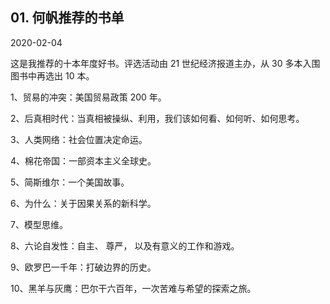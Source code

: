 ## 01. 何帆推荐的书单

2020-02-04

这是我推荐的十本年度好书。评选活动由 21 世纪经济报道主办，从 30 多本入围图书中再选出 10 本。

1、贸易的冲突：美国贸易政策 200 年。

2、后真相时代：当真相被操纵、利用，我们该如何看、如何听、如何思考。

3、人类网络：社会位置决定命运。

4、棉花帝国：一部资本主义全球史。

5、简斯维尔：一个美国故事。

6、为什么：关于因果关系的新科学。

7、模型思维。

8、六论自发性：自主、 尊严， 以及有意义的工作和游戏。

9、欧罗巴一千年：打破边界的历史。

10、黑羊与灰鹰：巴尔干六百年，一次苦难与希望的探索之旅。